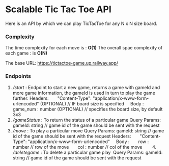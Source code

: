 # Scalable Tic Tac Toe API
Here is an API by which we can play TicTacToe for any N x N size board.
### Complexity
The time complexity for each move is : **O(1)**
The overall spae complexity of each game : is **O(N)**

The base URL: https://tictactoe-game.up.railway.app/

### Endpoints
1. */start* :  Endpoint to start a new game, returns a game with gameId and more game information, the gameId is used in turn to play the game further.
	Headers: 
      "Content-Type": "application/x-www-form-urlencoded" (OPTIONAL) // IF board size is specified
    Body :
      game_num : number (OPTIONAL) // specifies the board size, by default 3x3
    
2. */gameStatus* : To return the status of a particular game
	Query Params:
		gameId: string // game id of the game should be sent with the request
    
3. */move* : To play a particular move
	Query Params:
		gameId: string // game id of the game should be sent with the request
	Headers: 
      "Content-Type": "application/x-www-form-urlencoded" 
    Body :
      row : number  // row of the move
      col : number  // col of the move 
      
 4. */deletegame* :  To delete a particular game play
	 Query Params:
		gameId: string // game id of the game should be sent with the request
